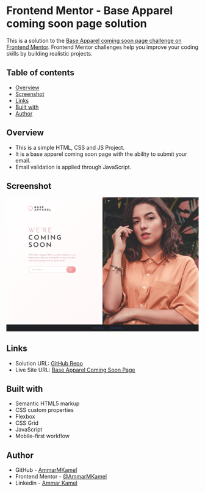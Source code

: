 # Frontend Mentor - Base Apparel coming soon page solution

This is a solution to the [Base Apparel coming soon page challenge on Frontend Mentor](https://www.frontendmentor.io/challenges/base-apparel-coming-soon-page-5d46b47f8db8a7063f9331a0). Frontend Mentor challenges help you improve your coding skills by building realistic projects. 

## Table of contents

- [Overview](#overview)
- [Screenshot](#screenshot)
- [Links](#links)
- [Built with](#built-with)
- [Author](#author)

## Overview

- This is a simple HTML, CSS and JS Project.
- It is a base apparel coming soon page with the ability to submit your email.
- Email validation is applied through JavaScript.

## Screenshot

![](screenshots/desktop.png)

## Links

- Solution URL: [GitHub Repo](https://github.com/AmmarMKamel/base-apparel-coming-soon)
- Live Site URL: [Base Apparel Coming Soon Page](https://ammarmkamel.github.io/base-apparel-coming-soon/)

## Built with

- Semantic HTML5 markup
- CSS custom properties
- Flexbox
- CSS Grid
- JavaScript
- Mobile-first workflow

## Author

- GitHub - [AmmarMKamel](https://github.com/AmmarMKamel)
- Frontend Mentor - [@AmmarMKamel](https://www.frontendmentor.io/profile/AmmarMKamel)
- Linkedin - [Ammar Kamel](https://www.linkedin.com/in/ammar-kamel-872422246/)